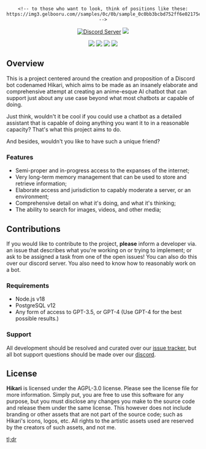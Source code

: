 <div align="center">
    <!-- todo: find a very specifically positioned anime girl i can use as a banner -->

    <!-- to those who want to look, think of positions like these: https://img3.gelbooru.com//samples/0c/0b/sample_0c0bb3bcbd752ff6e02175e5d2ba60c8.jpg -->
  <p>
	<a href="https://discord.gg/ZbXUfT82ed"><img src="https://img.shields.io/discord/1107666367013994497?color=3246a8&logo=discord&logoColor=white" alt="Discord Server" /></a>
		<a href="https://github.com/sponsors/irisu01"><img src="https://img.shields.io/badge/support-support%20us!-important" /></a>
  </p>
	<p>
    <a href="https:/github.com/irisu01/Hikari/blob/master/LICENSE.md"><img src="https://img.shields.io/github/license/irisu01/Hikari" /></a>
		<a href="https://github.com/irisu01/Hikari/issues"><img src="https://img.shields.io/github/issues/irisu01/Hikari" /></a>
		<a href="https://github.com/irisu01/Hikari/actions"><img src="https://img.shields.io/github/actions/workflow/status/irisu01/Hikari/tsc.yml" /></a>
		<img src="https://img.shields.io/tokei/lines/github/irisu01/Hikari" />
	</p>
</div>

## Overview

This is a project centered around the creation and proposition of a Discord bot codenamed Hikari, which aims to be made as an insanely elaborate and comprehensive attempt at creating an anime-esque AI chatbot that can support just about any use case beyond what most chatbots ar capable of doing.

Just think, wouldn't it be cool if you could use a chatbot as a detailed assistant that is capable of doing anything you want it to in a reasonable capacity? That's what this project aims to do.

And besides, wouldn't you like to have such a unique friend?

### Features
* Semi-proper and in-progress access to the expanses of the internet;
* Very long-term memory management that can be used to store and retrieve information;
* Elaborate access and jurisdiction to capably moderate a server, or an environment;
* Comprehensive detail on what it's doing, and what it's thinking;
* The ability to search for images, videos, and other media;

## Contributions

If you would like to contribute to the project, **please** inform a developer via. an issue that describes what you're working on or trying to implement; or ask to be assigned a task from one of the open issues! You can also do this over our discord server. You also need to know how to reasonably work on a bot.

### Requirements

* Node.js v18
* PostgreSQL v12
* Any form of access to GPT-3.5, or GPT-4 (Use GPT-4 for the best possible results.)

### Support

All development should be resolved and curated over our [issue tracker](https://github.com/irisu01/Hikari/issues), but all bot support questions should be made over our [discord](https://discord.gg/ZbXUfT82ed).

## License
**Hikari** is licensed under the AGPL-3.0 license. Please see the license file for more information. Simply put, you are free to use this software for any purpose, but you must disclose any changes you make to the source code and release them under the same license. This however does not include branding or other assets that are not part of the source code; such as Hikari's icons, logos, etc. All rights to the artistic assets used are reserved by the creators of such assets, and not me.

[tl;dr](https://tldrlegal.com/license/gnu-affero-general-public-license-v3-(agpl-3.0))